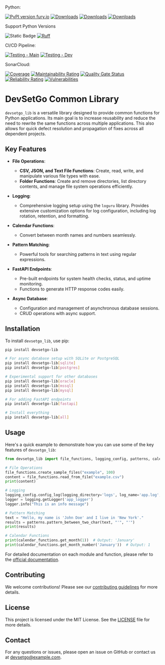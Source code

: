 Python:

[![PyPI version fury.io](https://badge.fury.io/py/devsetgo-lib.svg)](https://pypi.python.org/pypi/devsetgo-lib/)
[![Downloads](https://static.pepy.tech/badge/devsetgo-lib)](https://pepy.tech/project/devsetgo-lib)
[![Downloads](https://static.pepy.tech/badge/devsetgo-lib/month)](https://pepy.tech/project/devsetgo-lib)
[![Downloads](https://static.pepy.tech/badge/devsetgo-lib/week)](https://pepy.tech/project/devsetgo-lib)

Support Python Versions

![Static Badge](https://img.shields.io/badge/Python-3.12%20%7C%203.11%20%7C%203.10%20%7C%203.9-blue)
[![Ruff](https://img.shields.io/endpoint?url=https://raw.githubusercontent.com/astral-sh/ruff/main/assets/badge/v2.json)](https://github.com/astral-sh/ruff)

CI/CD Pipeline:

[![Testing - Main](https://github.com/devsetgo/devsetgo_lib/actions/workflows/testing.yml/badge.svg?branch=main)](https://github.com/devsetgo/devsetgo_lib/actions/workflows/testing.yml)
[![Testing - Dev](https://github.com/devsetgo/devsetgo_lib/actions/workflows/testing.yml/badge.svg?branch=dev)](https://github.com/devsetgo/devsetgo_lib/actions/workflows/testing.yml)

SonarCloud:

[![Coverage](https://sonarcloud.io/api/project_badges/measure?project=devsetgo_devsetgo_lib&metric=coverage)](https://sonarcloud.io/dashboard?id=devsetgo_devsetgo_lib)
[![Maintainability Rating](https://sonarcloud.io/api/project_badges/measure?project=devsetgo_devsetgo_lib&metric=sqale_rating)](https://sonarcloud.io/dashboard?id=devsetgo_devsetgo_lib)
[![Quality Gate Status](https://sonarcloud.io/api/project_badges/measure?project=devsetgo_devsetgo_lib&metric=alert_status)](https://sonarcloud.io/dashboard?id=devsetgo_devsetgo_lib)
[![Reliability Rating](https://sonarcloud.io/api/project_badges/measure?project=devsetgo_devsetgo_lib&metric=reliability_rating)](https://sonarcloud.io/dashboard?id=devsetgo_devsetgo_lib)
[![Vulnerabilities](https://sonarcloud.io/api/project_badges/measure?project=devsetgo_devsetgo_lib&metric=vulnerabilities)](https://sonarcloud.io/dashboard?id=devsetgo_devsetgo_lib)



# DevSetGo Common Library

`devsetgo_lib` is a versatile library designed to provide common functions for Python applications. Its main goal is to increase reusability and reduce the need to rewrite the same functions across multiple applications. This also allows for quick defect resolution and propagation of fixes across all dependent projects.

## Key Features

- **File Operations**:
  - **CSV, JSON, and Text File Functions**: Create, read, write, and manipulate various file types with ease.
  - **Folder Functions**: Create and remove directories, list directory contents, and manage file system operations efficiently.

- **Logging**:
  - Comprehensive logging setup using the `loguru` library. Provides extensive customization options for log configuration, including log rotation, retention, and formatting.

- **Calendar Functions**:
  - Convert between month names and numbers seamlessly.

- **Pattern Matching**:
  - Powerful tools for searching patterns in text using regular expressions.

- **FastAPI Endpoints**:
  - Pre-built endpoints for system health checks, status, and uptime monitoring.
  - Functions to generate HTTP response codes easily.

- **Async Database**:
  - Configuration and management of asynchronous database sessions.
  - CRUD operations with async support.

## Installation

To install `devsetgo_lib`, use pip:

```sh
pip install devsetgo-lib

# For async database setup with SQLite or PostgreSQL
pip install devsetgo-lib[sqlite]
pip install devsetgo-lib[postgres]

# Experimental support for other databases
pip install devsetgo-lib[oracle]
pip install devsetgo-lib[mssql]
pip install devsetgo-lib[mysql]

# For adding FastAPI endpoints
pip install devsetgo-lib[fastapi]

# Install everything
pip install devsetgo-lib[all]
```

## Usage

Here's a quick example to demonstrate how you can use some of the key features of `devsetgo_lib`:

```python
from devsetgo_lib import file_functions, logging_config, patterns, calendar_functions

# File Operations
file_functions.create_sample_files("example", 100)
content = file_functions.read_from_file("example.csv")
print(content)

# Logging
logging_config.config_log(logging_directory='logs', log_name='app.log', logging_level='DEBUG')
logger = logging.getLogger('app_logger')
logger.info("This is an info message")

# Pattern Matching
text = "Hello, my name is 'John Doe' and I live in 'New York'."
results = patterns.pattern_between_two_char(text, "'", "'")
print(results)

# Calendar Functions
print(calendar_functions.get_month(1))  # Output: 'January'
print(calendar_functions.get_month_number('January'))  # Output: 1
```

For detailed documentation on each module and function, please refer to the [official documentation](https://devsetgo.github.io/devsetgo_lib/print_page/).

## Contributing

We welcome contributions! Please see our [contributing guidelines](CONTRIBUTING.md) for more details.

## License

This project is licensed under the MIT License. See the [LICENSE](LICENSE) file for more details.

## Contact

For any questions or issues, please open an issue on GitHub or contact us at [devsetgo@example.com](mailto:devsetgo@example.com).
